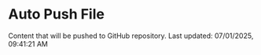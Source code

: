 # Auto Push File

Content that will be pushed to GitHub repository.
Last updated: 07/01/2025, 09:41:21 AM